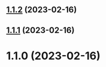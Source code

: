 ## [1.1.2](https://github.com/PengBoUESTC/fe-weki/compare/v1.1.1...v1.1.2) (2023-02-16)



## [1.1.1](https://github.com/PengBoUESTC/fe-weki/compare/v1.1.0...v1.1.1) (2023-02-16)



# 1.1.0 (2023-02-16)



